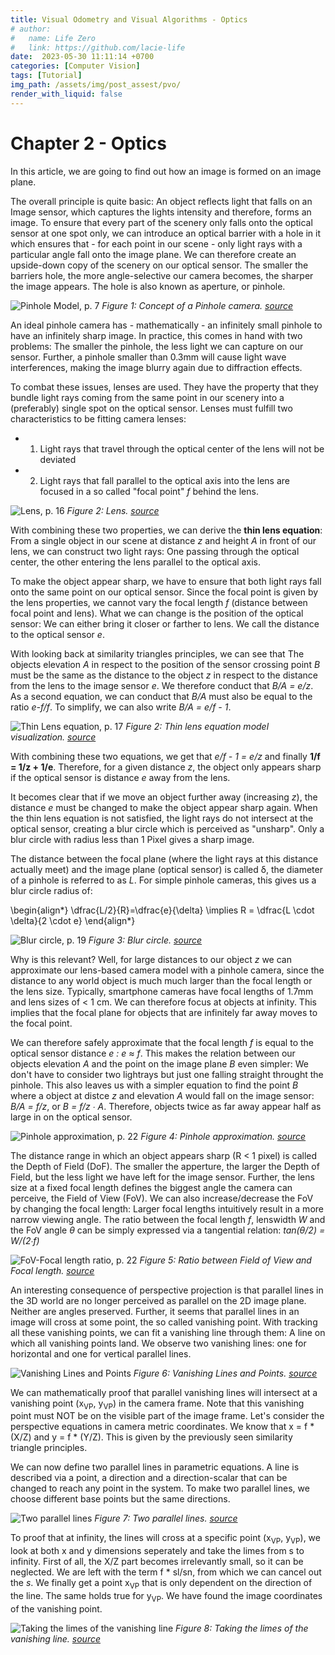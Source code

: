 ```yaml
---
title: Visual Odometry and Visual Algorithms - Optics
# author:
#   name: Life Zero
#   link: https://github.com/lacie-life
date:  2023-05-30 11:11:14 +0700
categories: [Computer Vision]
tags: [Tutorial]
img_path: /assets/img/post_assest/pvo/
render_with_liquid: false
---
```


# Chapter 2 - Optics

In this article, we are going to find out how an image is formed on an image plane. 


The overall principle is quite basic: An object reflects light that falls on an Image sensor, which captures the lights intensity and
therefore, forms an image. To ensure that every part of the scenery only falls onto the optical sensor at one spot only, we can introduce
an optical barrier with a hole in it which ensures that - for each point in our scene - only light rays with a particular 
angle fall onto the image plane.
We can therefore create an upside-down copy of the scenery on our optical sensor. The smaller the barriers hole, the more angle-selective
our camera becomes, the sharper the image appears. The hole is also known as aperture, or pinhole. 

![Pinhole Model, p. 7](https://github.com/joelbarmettlerUZH/PyVisualOdometry/raw/master/img/chapter_2/1_pinhole_camera.png)
*Figure 1: Concept of a Pinhole camera. [source](http://rpg.ifi.uzh.ch/docs/teaching/2019/01_introduction.pdf)*

An ideal pinhole camera has - mathematically - an infinitely small pinhole to have an infinitely sharp image. In practice, this comes in
hand with two problems: The smaller the pinhole, the less light we can capture on our sensor. Further, a pinhole smaller than 0.3mm will
cause light wave interferences, making the image blurry again due to diffraction effects. 


To combat these issues, lenses are used. They have the property that they bundle light rays coming from the same point in our scenery
into a (preferably) single spot on the optical sensor. Lenses must fulfill two characteristics to be fitting camera lenses:
- 1. Light rays that travel through the optical center of the lens will not be deviated
- 2. Light rays that fall parallel to the optical axis into the lens are focused in a so called "focal point" *f* behind the lens. 

![Lens, p. 16](https://github.com/lacie-life/lacie-life.github.io/blob/main/assets/img/post_assest/pvo/chapter_2/lense.png)
*Figure 2: Lens. [source](http://rpg.ifi.uzh.ch/docs/teaching/2019/01_introduction.pdf)*

With combining these two properties, we can derive the **thin lens equation**: From a single object in our scene at distance *z</t>* and height *A</t>*
in front of our lens, we can construct two light rays: One passing through the optical center, the other entering the lens parallel
to the optical axis. 


To make the object appear sharp, we have to ensure that both light rays fall onto the same point on our optical sensor. Since the
focal point is given by the lens properties, we cannot vary the focal length *f</t>* (distance between focal point and lens). What we 
can change is the position of the optical sensor: We can either bring it closer or farther to lens. We call the distance to the
optical sensor *e*. 


With looking back at similarity triangles principles, we can see that The objects elevation *A</t>* in respect to the position of the sensor crossing point *B</t>* must be the same as the distance to the object *z</t>* in respect to the distance from the lens to the image sensor *e</t>*. We therefore conduct that *B/A = e/z</t>*. 
As a second equation, we can conduct that *B/A</t>* must also be equal to the ratio *e-f/f</t>*. To simplify, we can also write
*B/A = e/f - 1*.

![Thin Lens equation, p. 17](https://github.com/lacie-life/lacie-life.github.io/blob/main/assets/img/post_assest/pvo/chapter_2/2_thin_lens_equation.png)
*Figure 2: Thin lens equation model visualization. [source](http://rpg.ifi.uzh.ch/docs/teaching/2019/01_introduction.pdf)*

With combining these two equations, we get that *e/f - 1 = e/z</t>* and finally **1/f = 1/z + 1/e**. Therefore, for a given
distance *z</t>*, the object only appears sharp if the optical sensor is distance *e</t>* away from the lens.


It becomes clear that if we move an object further away (increasing *z</t>*), the distance *e</t>* must be changed to make the object appear
sharp again. 
When the thin lens equation is not satisfied, the light rays do not intersect at the optical sensor, creating a blur circle which
is perceived as "unsharp". Only a blur circle with radius less than 1 Pixel gives a sharp image. 


The distance between the focal plane (where the light rays at this distance actually meet) and the image plane (optical sensor)
is called δ, the diameter of a pinhole is referred to as *L*. For simple pinhole cameras, this gives us a blur circle 
radius of:

\begin{align*}
\dfrac{L/2}{R}=\dfrac{e}{\delta} \implies R = \dfrac{L \cdot \delta}{2 \cdot e} 
\end{align*}

![Blur circle, p. 19](https://github.com/lacie-life/lacie-life.github.io/blob/main/assets/img/post_assest/pvo/chapter_2/3_blur_circle.png)
*Figure 3: Blur circle. [source](http://rpg.ifi.uzh.ch/docs/teaching/2019/01_introduction.pdf)*

Why is this relevant? Well, for large distances to our object *z* we can approximate our lens-based camera model with a pinhole camera,
since the distance to any world object is much much larger than the focal length or the lens size. Typically, smartphone cameras
have focal lengths of 1.7mm and lens sizes of < 1 cm. We can therefore focus at objects at infinity. This implies that the 
focal plane for objects that are infinitely far away moves to the focal point. 


We can therefore safely approximate that the focal length *f</t>* is equal to the optical sensor distance *e : e ≈ f</t>*. This makes the 
relation between our objects elevation *A</t>* and the point on the image plane *B</t>* even simpler: We don't have to consider two
lightrays but just one falling straight throught the pinhole. This also leaves us with a simpler equation to
find the point *B</t>* where a object at distce *z</t>* and elevation *A</t>* would fall on the image sensor: *B/A = f/z</t>*, or *B = f/z ∙ A</t>*. 
Therefore, objects twice as far away appear half as large in on the optical sensor. 

![Pinhole approximation, p. 22](https://github.com/lacie-life/lacie-life.github.io/blob/main/assets/img/post_assest/pvo/chapter_2/4_pinhole_approximation.png)
*Figure 4: Pinhole approximation. [source](http://rpg.ifi.uzh.ch/docs/teaching/2019/01_introduction.pdf)*

The distance range in which an object appears sharp (R < 1 pixel) is called the Depth of Field (DoF). The smaller the apperture, 
the larger the Depth of Field, but the less light we have left for the image sensor. 
Further, the lens size at a fixed focal length defines the biggest angle the camera can perceive, the Field of View (FoV). 
We can also increase/decrease the FoV by changing the focal length: Larger focal lengths intuitively result in a more narrow
viewing angle. The ratio between the focal length *f</t>*, lenswidth *W</t>* and the FoV angle *θ</t>* can be simply expressed via a tangential relation:
*tan(θ/2) = W/(2∙f)</t>*

![FoV-Focal length ratio, p. 22](https://github.com/lacie-life/lacie-life.github.io/blob/main/assets/img/post_assest/pvo/chapter_2/5_ration_fow_focal_length.png)
*Figure 5: Ratio between Field of View and Focal length. [source](http://rpg.ifi.uzh.ch/docs/teaching/2019/01_introduction.pdf)*

An interesting consequence of perspective projection is that parallel lines in the 3D world are no longer perceived as parallel on the 2D image
plane. Neither are angles preserved. Further, it seems that parallel lines in an image will cross at some point, the so called
vanishing point. With tracking all these vanishing points, we can fit a vanishing line through them: A line on which all vanishing
points land. We observe two vanishing lines: one for horizontal and one for vertical parallel lines. 


![Vanishing Lines and Points](https://github.com/lacie-life/lacie-life.github.io/blob/main/assets/img/post_assest/pvo/chapter_2/6_vanishing_points_and_lines.png)
*Figure 6: Vanishing Lines and Points. [source](http://rpg.ifi.uzh.ch/docs/teaching/2019/01_introduction.pdf)*

We can mathematically proof that parallel vanishing lines will intersect at a vanishing point (x<sub>VP</sub>, y<sub>VP</sub>) in the camera frame. Note that this vanishing point must NOT be on the visible part of the image frame. 
Let's consider the perspective equations in camera metric coordinates. We know that x = f * (X/Z) and y = f * (Y/Z). This is given by the previously seen similarity triangle principles. 

We can now define two parallel lines in parametric equations. A line is described via a point, a direction and a direction-scalar that can be changed to reach any point in the system. To make two parallel lines, we choose different base points but the same directions. 

![Two parallel lines](https://github.com/lacie-life/lacie-life.github.io/blob/main/assets/img/post_assest/pvo/chapter_2/parallel_lines.png)
*Figure 7: Two parallel lines. [source](http://rpg.ifi.uzh.ch/docs/teaching/2019/01_introduction.pdf)*

To proof that at infinity, the lines will cross at a specific point (x<sub>VP</sub>, y<sub>VP</sub>), we look at both x and y dimensions seperately and take the limes from s to infinity. 
First of all, the X/Z part becomes irrelevantly small, so it can be neglected. We are left with the term f * sl/sn, from which we can cancel out the *s*. We finally get a point x<sub>VP</sub> that is only dependent on the direction of the line. The same holds true for y<sub>VP</sub>. We have  found the image coordinates of the vanishing point. 

![Taking the limes of the vanishing line](https://github.com/lacie-life/lacie-life.github.io/blob/main/assets/img/post_assest/pvo/chapter_2/limes_of_vanishing_lines.png)
*Figure 8: Taking the limes of the vanishing line. [source](http://rpg.ifi.uzh.ch/docs/teaching/2019/01_introduction.pdf)*



